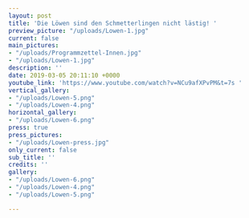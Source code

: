 ```yaml
---
layout: post
title: 'Die Löwen sind den Schmetterlingen nicht lästig! '
preview_picture: "/uploads/Lowen-1.jpg"
current: false
main_pictures:
- "/uploads/Programmzettel-Innen.jpg"
- "/uploads/Lowen-1.jpg"
description: ''
date: 2019-03-05 20:11:10 +0000
youtube_link: 'https://www.youtube.com/watch?v=NCu9afXPvPM&t=7s '
vertical_gallery:
- "/uploads/Lowen-5.png"
- "/uploads/Lowen-4.png"
horizontal_gallery:
- "/uploads/Lowen-6.png"
press: true
press_pictures:
- "/uploads/Lowen-press.jpg"
only_current: false
sub_title: ''
credits: ''
gallery:
- "/uploads/Lowen-6.png"
- "/uploads/Lowen-4.png"
- "/uploads/Lowen-5.png"

---
```

